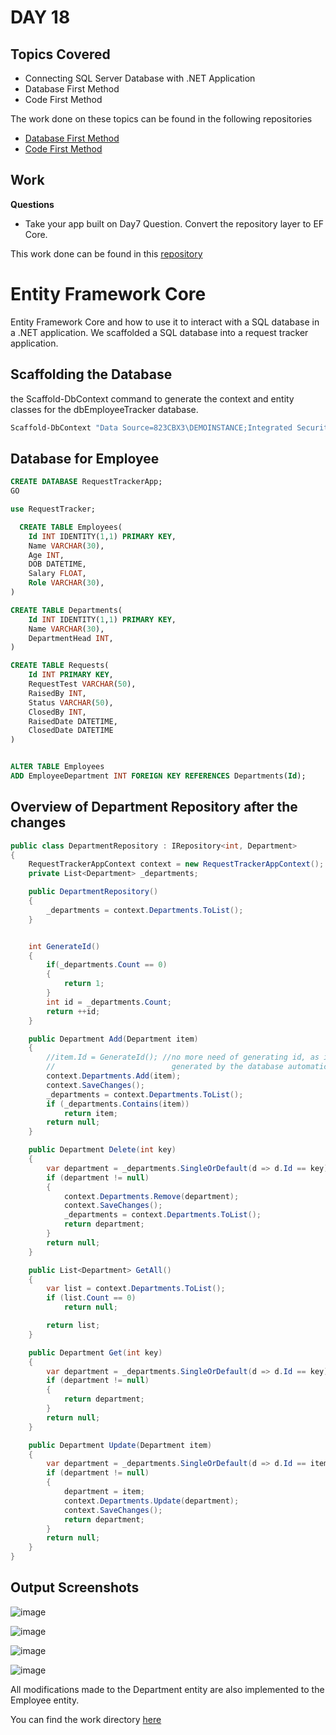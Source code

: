 # DAY 18

## Topics Covered

- Connecting SQL Server Database with .NET Application
- Database First Method
- Code First Method

The work done on these topics can be found in the following repositories

- [Database First Method](./SampleEFApplicationSolution)
- [Code First Method](./EFCoreCodeFirstAppSolution)

## Work

**Questions**
- Take your app built on Day7 Question. Convert the repository layer to EF Core. 

This work done can be found in this [repository](https://github.com/RajKousik/GenSparkTraining/tree/master/Day7/RequestTrackerSolution)

# Entity Framework Core 

Entity Framework Core and how to use it to interact with a SQL database in a .NET application. We scaffolded a SQL database into a request tracker application.

## Scaffolding the Database

the Scaffold-DbContext command to generate the context and entity classes for the dbEmployeeTracker database.

```bash
Scaffold-DbContext "Data Source=823CBX3\DEMOINSTANCE;Integrated Security=true;Initial Catalog=RequestTrackerApp" Microsoft.EntityFrameworkCore.SqlServer -OutputDir Model
```

## Database for Employee


```sql
CREATE DATABASE RequestTrackerApp;
GO

use RequestTracker;

  CREATE TABLE Employees(
	Id INT IDENTITY(1,1) PRIMARY KEY,
	Name VARCHAR(30),
	Age INT,
	DOB DATETIME,
	Salary FLOAT,
	Role VARCHAR(30),
)

CREATE TABLE Departments(
	Id INT IDENTITY(1,1) PRIMARY KEY,
	Name VARCHAR(30),
	DepartmentHead INT,
)

CREATE TABLE Requests(
	Id INT PRIMARY KEY,
	RequestTest VARCHAR(50),
	RaisedBy INT,
	Status VARCHAR(50),
	ClosedBy INT,
	RaisedDate DATETIME,
	ClosedDate DATETIME
)


ALTER TABLE Employees
ADD EmployeeDepartment INT FOREIGN KEY REFERENCES Departments(Id);
```

## Overview of Department Repository after the changes

```c#
public class DepartmentRepository : IRepository<int, Department>
{
    RequestTrackerAppContext context = new RequestTrackerAppContext();
    private List<Department> _departments;

    public DepartmentRepository()
    {
        _departments = context.Departments.ToList();
    }


    int GenerateId()
    {
        if(_departments.Count == 0)
        {
            return 1;
        }
        int id = _departments.Count;
        return ++id;
    }

    public Department Add(Department item)
    {
        //item.Id = GenerateId(); //no more need of generating id, as id will be 
        //                          generated by the database automatically
        context.Departments.Add(item);
        context.SaveChanges();
        _departments = context.Departments.ToList();
        if (_departments.Contains(item)) 
            return item;
        return null;
    }

    public Department Delete(int key)
    {
        var department = _departments.SingleOrDefault(d => d.Id == key);
        if (department != null)
        {
            context.Departments.Remove(department);
            context.SaveChanges();
            _departments = context.Departments.ToList();
            return department;
        }
        return null;
    }

    public List<Department> GetAll()
    {
        var list = context.Departments.ToList();
        if (list.Count == 0)
            return null;

        return list;
    }

    public Department Get(int key)
    {
        var department = _departments.SingleOrDefault(d => d.Id == key);
        if (department != null)
        {
            return department;
        }
        return null;
    }

    public Department Update(Department item)
    {
        var department = _departments.SingleOrDefault(d => d.Id == item.Id);
        if (department != null)
        {
            department = item;
            context.Departments.Update(department);
            context.SaveChanges();
            return department;
        }
        return null;
    }
}

```

## Output Screenshots

![image](https://github.com/RajKousik/GenSparkTraining/assets/91744323/28528c4c-f3e8-42ed-bce3-a9595cb3403e)

![image](https://github.com/RajKousik/GenSparkTraining/assets/91744323/62f2ae46-0945-48b6-8dbd-efdf09f7dfe9)

![image](https://github.com/RajKousik/GenSparkTraining/assets/91744323/93984c62-94bb-486f-8c99-f409b2d313b3)

![image](https://github.com/RajKousik/GenSparkTraining/assets/91744323/91cc0b59-3127-4b2b-b95a-a47935f4b5a5)


All modifications made to the Department entity are also implemented to the Employee entity.

You can find the work directory [here](https://github.com/RajKousik/GenSparkTraining/tree/master/Day7/RequestTrackerSolution)

